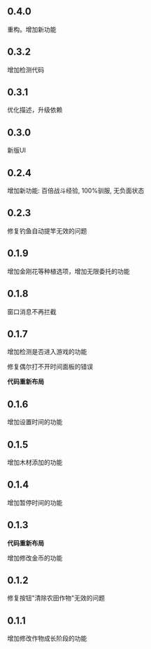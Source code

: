 ## 0.4.0

重构。增加新功能

## 0.3.2

增加检测代码

## 0.3.1

优化描述，升级依赖

## 0.3.0

新版UI

## 0.2.4

增加新功能: 百倍战斗经验, 100%驯服, 无负面状态

## 0.2.3

修复钓鱼自动提竿无效的问题

## 0.1.9

增加金刚花等种植选项，增加无限委托的功能

## 0.1.8

窗口消息不再拦截

## 0.1.7

增加检测是否进入游戏的功能

修复偶尔打不开时间面板的错误

**代码重新布局**

## 0.1.6

增加设置时间的功能

## 0.1.5

增加木材添加的功能

## 0.1.4

增加暂停时间的功能

## 0.1.3

**代码重新布局**

增加修改金币的功能

## 0.1.2

修复按钮"清除农田作物"无效的问题

## 0.1.1

增加修改作物成长阶段的功能

